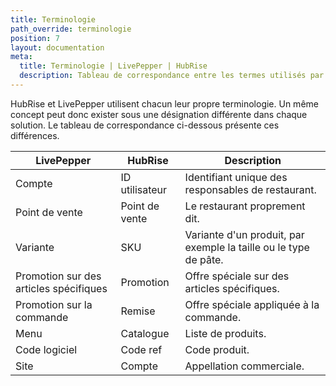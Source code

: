 ```yaml
---
title: Terminologie
path_override: terminologie
position: 7
layout: documentation
meta:
  title: Terminologie | LivePepper | HubRise
  description: Tableau de correspondance entre les termes utilisés par LivePepper et ceux utilisés dans HubRise pour le même concept. Connectez les apps et synchronisez vos données.
---
```


HubRise et LivePepper utilisent chacun leur propre terminologie. Un même concept peut donc exister sous une désignation différente dans chaque solution. Le tableau de correspondance ci-dessous présente ces différences.

| LivePepper                             | HubRise        | Description                                                      |
| -------------------------------------- | -------------- | ---------------------------------------------------------------- |
| Compte                                 | ID utilisateur | Identifiant unique des responsables de restaurant.               |
| Point de vente                         | Point de vente | Le restaurant proprement dit.                                    |
| Variante                               | SKU            | Variante d'un produit, par exemple la taille ou le type de pâte. |
| Promotion sur des articles spécifiques | Promotion      | Offre spéciale sur des articles spécifiques.                     |
| Promotion sur la commande              | Remise         | Offre spéciale appliquée à la commande.                          |
| Menu                                   | Catalogue      | Liste de produits.                                               |
| Code logiciel                          | Code ref       | Code produit.                                                    |
| Site                                   | Compte         | Appellation commerciale.                                         |
